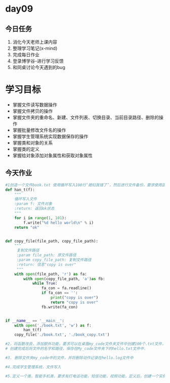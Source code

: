 # day09

## 今日任务

1. 消化今天老师上课内容
2. 整理学习笔记\(x-mind\)
3. 完成每日作业
4. 登录博学谷-进行学习反馈
5. 和同桌讨论今天遇到的bug

# 学习目标

* 掌握文件读写数据操作
* 掌握文件拷贝的操作
* 掌握文件夹的重命名、新建、文件列表、切换目录、当前目录路径、删除的操作
* 掌握批量修改文件名的操作
* 掌握学生管理系统实现数据保存的操作
* 掌握类和对象的关系
* 掌握类的定义
* 掌握给对象添加对象属性和获取对象属性

## 今天作业

```py
#1创造一个文件book.txt 使用循环写入100行‘媳妇我错了’，然后进行文件备份，要求使用函数实现，函数有返回值“ok”。
def han_t(f):
    """
    循环写入文件
    :param f: 文件对象
    :return: 返回ok状态
    """
    for i in range(1, 101):
        f.write("%d hello world\n" % i)
    return "ok"


def copy_file(file_path, copy_file_path):
    """
     复制文件路径
     :param file_path: 原文件路径
     :param copy_file_path: 复制文件路径
     :return: 信息"copy is over"
     """
    with open(file_path, 'r') as fa:
        with open(copy_file_path, 'a')as fb:
            while True:
                fa_con = fa.readline()
                if fa_con == '':
                    print("copy is over")
                    return "copy is over"
                fb.write(fa_con)


if __name__ == '__main__':
    with open('./book.txt', 'w') as f:
        han_t(f)
    copy_file('./book.txt', './book_copy.txt')
```

```py
#2，将函数改良，添加额外功能，要求可以在桌面my_code文件夹文件中创建100个.txt文件，并在每个文件中写入100行“hello world”
# 创建完成后将文件的名字和路径，保存在My_code文件夹下的hello.txt文件中.
```

```py
#3. 删除文件夹my_code中的文件，并将删除动作记录在hello.log文件中
```

```py
#4.完成学生管理系统，文件写入
```

```py
#5.定义一个类，智能手机类，要求有打电话功能，短信功能，视频功能，定义后，创建一个实例对象，添加颜色属性，尺寸。
```



